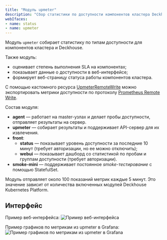 ```yaml
---
title: "Модуль upmeter"
description: "Сбор статистики по доступности компонентов кластера Deckhouse Kubernetes Platform."
webIfaces:
- name: status
- name: upmeter
---
```


Модуль `upmeter` собирает статистику по типам доступности для компонентов кластера и Deckhouse.

Также модуль:

* оценивает степень выполнения SLA на компонентах;
* показывает данные о доступности в веб-интерфейсе;
* формирует веб-страницу статуса работы компонентов кластера.

С помощью кастомного ресурса [UpmeterRemoteWrite](cr.html#upmeterremotewrite) можно экспортировать метрики доступности по протоколу [Prometheus Remote Write](https://docs.sysdig.com/en/docs/installation/prometheus-remote-write/).

Состав модуля:

- **agent** — работает на master-узлах и делает пробы доступности, отправляет результаты на сервер.
- **upmeter** — собирает результаты и поддерживает API-сервер для их извлечения.
- **front**:
  - **status** — показывает уровень доступности за последние 10 минут (требует авторизации, но ее можно отключить);
  - **webui** — показывает дашборд со статистикой по пробам и группам доступности (требует авторизации).
- **smoke-mini** — поддерживает постоянное *smoke-тестирование* с помощью StatefulSet.

Модуль отправляет около 100 показаний метрик каждые 5 минут. Это значение зависит от количества включенных модулей Deckhouse Kubernetes Platform.

## Интерфейс

Пример веб-интерфейса:
![Пример веб-интерфейса](../../images/upmeter/image1.png)

Пример графиков по метрикам из upmeter в Grafana:
![Пример графиков по метрикам из upmeter в Grafana](../../images/upmeter/image2.png)
